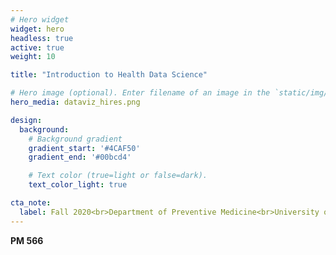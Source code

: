 ```yaml
---
# Hero widget
widget: hero
headless: true
active: true
weight: 10

title: "Introduction to Health Data Science"

# Hero image (optional). Enter filename of an image in the `static/img/` folder.
hero_media: dataviz_hires.png

design:
  background:
    # Background gradient
    gradient_start: '#4CAF50'
    gradient_end: '#00bcd4'

    # Text color (true=light or false=dark).
    text_color_light: true

cta_note:
  label: Fall 2020<br>Department of Preventive Medicine<br>University of Southern California
---
```


**PM 566**
